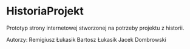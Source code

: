 # HistoriaProjekt
Prototyp strony internetowej stworzonej na potrzeby projektu z historii.

Autorzy:
Remigiusz Łukasik
Bartosz Łukasik
Jacek Dombrowski

